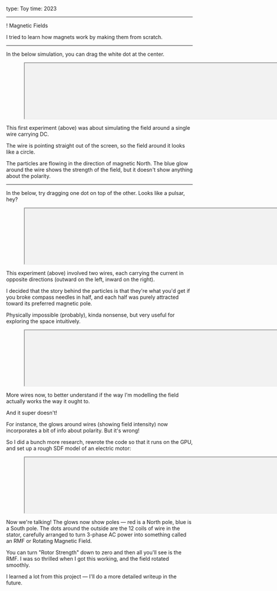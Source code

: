 type: Toy
time: 2023

---

<style>
  .full-width iframe {
    margin: 0 5vw;
    width: 90vw;
    background: #f2f2f2;
  }
</style>

! Magnetic Fields

I tried to learn how magnets work by making them from scratch.

---

In the below simulation, you can drag the white dot at the center.

<div class="full-width">
  <iframe frame-src="https://cdn.ivanish.ca/magnetic-fields/wire/index.html"></iframe>
</div>

This first experiment (above) was about simulating the field around a single wire carrying DC.

The wire is pointing straight out of the screen, so the field around it looks like a circle.

The particles are flowing in the direction of magnetic North. The blue glow around the wire shows the strength of the field, but it doesn't show anything about the polarity.

---

In the below, try dragging one dot on top of the other. Looks like a pulsar, hey?

<div class="full-width">
  <iframe frame-src="https://cdn.ivanish.ca/magnetic-fields/wires/index.html"></iframe>
</div>

This experiment (above) involved two wires, each carrying the current in opposite directions (outward on the left, inward on the right).

I decided that the story behind the particles is that they're what you'd get if you broke compass needles in half, and each half was purely attracted toward its preferred magnetic pole.

Physically impossible (probably), kinda nonsense, but very useful for exploring the space intuitively.


<div class="full-width">
  <iframe frame-src="https://cdn.ivanish.ca/magnetic-fields/wiress/index.html"></iframe>
</div>

More wires now, to better understand if the way I'm modelling the field actually works the way it ought to.

And it super doesn't!

For instance, the glows around wires (showing field intensity) now incorporates a bit of info about polarity. But it's wrong!

So I did a bunch more research, rewrote the code so that it runs on the GPU, and set up a rough SDF model of an electric motor:

<div class="full-width">
  <iframe frame-src="https://cdn.ivanish.ca/magnetic-fields/rmf/index.html"></iframe>
</div>

Now we're talking! The glows now show poles — red is a North pole, blue is a South pole. The dots around the outside are the 12 coils of wire in the stator, carefully arranged to turn 3-phase AC power into something called an RMF or Rotating Magnetic Field.

You can turn "Rotor Strength" down to zero and then all you'll see is the RMF. I was so thrilled when I got this working, and the field rotated smoothly.

I learned a lot from this project — I'll do a more detailed writeup in the future.
